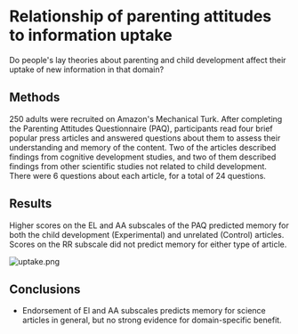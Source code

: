 # Relationship of parenting attitudes to information uptake

Do people's lay theories about parenting and child development affect their uptake of new information in that domain?

## Methods

250 adults were recruited on Amazon's Mechanical Turk. After completing the Parenting Attitudes Questionnaire (PAQ), participants read four brief popular press articles and answered questions about them to assess their understanding and memory of the content. Two of the articles described findings from cognitive development studies, and two of them described findings from other scientific studies not related to child development. There were 6 questions about each article, for a total of 24 questions. 

## Results

Higher scores on the EL and AA subscales of the PAQ predicted memory for both the child development (Experimental) and unrelated (Control) articles. Scores on the RR subscale did not predict memory for either type of article.

![uptake.png](uptake.png)

## Conclusions

* Endorsement of El and AA subscales predicts memory for science articles in general, but no strong evidence for domain-specific benefit.
